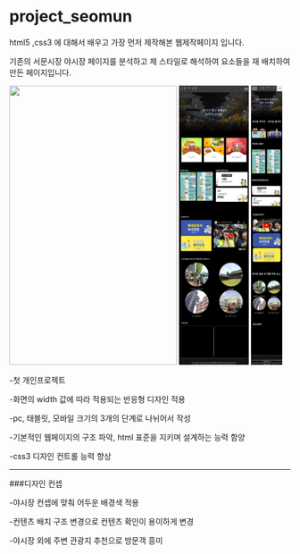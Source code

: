 # project_seomun


html5 ,css3 에 대해서 배우고 가장 먼저 제작해본 웹제작페이지 입니다. 

기존의 서문시장 야시장 페이지를 분석하고 제 스타일로 해석하여 요소들을 재 배치하여 만든 페이지입니다.

<div>

<img src='https://github.com/dyllan-Lee/project_seomun/blob/main/main1.png' width = 300 height = 500>
<img src='https://github.com/dyllan-Lee/project_seomun/blob/main/main-tablet.png' height = 500 >
<img src='https://github.com/dyllan-Lee/project_seomun/blob/main/main-mobile.png' height = 500 >

  
 </div> 
 
-첫 개인프로젝트 

-화면의 width 값에 따라 적용되는 반응형 디자인 적용

-pc, 태블릿, 모바일 크기의 3개의 단계로 나뉘어서 작성

-기본적인 웹페이지의 구조 파악, html 표준을 지키며 설계하는 능력 함양

-css3 디자인 컨트롤 능력 향상

---

###디자인 컨셉 

-야시장 컨셉에 맞춰 어두운 배경색 적용

-컨텐츠 배치 구조 변경으로 컨텐츠 확인이 용이하게 변경

-야시장 외에 주변 관광지 추천으로 방문객 흥미 


